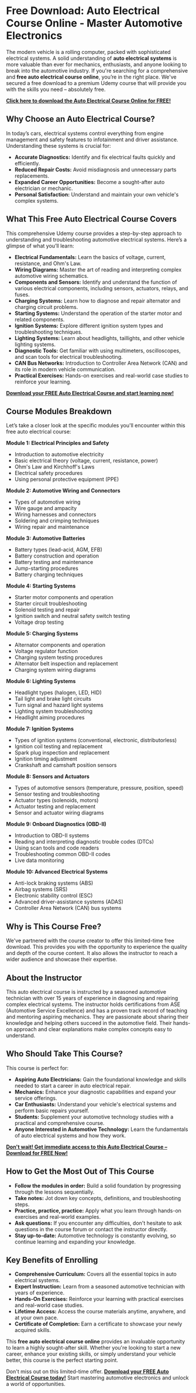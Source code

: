 # Free Download: Auto Electrical Course Online - Master Automotive Electronics

The modern vehicle is a rolling computer, packed with sophisticated electrical systems. A solid understanding of **auto electrical systems** is more valuable than ever for mechanics, enthusiasts, and anyone looking to break into the automotive industry. If you're searching for a comprehensive and **free auto electrical course online**, you’re in the right place. We've secured a free download to a premium Udemy course that will provide you with the skills you need – absolutely free.

[**Click here to download the Auto Electrical Course Online for FREE!**](https://udemywork.com/auto-electrical-course-online)

## Why Choose an Auto Electrical Course?

In today’s cars, electrical systems control everything from engine management and safety features to infotainment and driver assistance. Understanding these systems is crucial for:

*   **Accurate Diagnostics:** Identify and fix electrical faults quickly and efficiently.
*   **Reduced Repair Costs:** Avoid misdiagnosis and unnecessary parts replacements.
*   **Expanded Career Opportunities:** Become a sought-after auto electrician or mechanic.
*   **Personal Satisfaction:** Understand and maintain your own vehicle's complex systems.

## What This Free Auto Electrical Course Covers

This comprehensive Udemy course provides a step-by-step approach to understanding and troubleshooting automotive electrical systems. Here’s a glimpse of what you’ll learn:

*   **Electrical Fundamentals:** Learn the basics of voltage, current, resistance, and Ohm's Law.
*   **Wiring Diagrams:** Master the art of reading and interpreting complex automotive wiring schematics.
*   **Components and Sensors:** Identify and understand the function of various electrical components, including sensors, actuators, relays, and fuses.
*   **Charging Systems:** Learn how to diagnose and repair alternator and charging circuit problems.
*   **Starting Systems:** Understand the operation of the starter motor and related components.
*   **Ignition Systems:** Explore different ignition system types and troubleshooting techniques.
*   **Lighting Systems:** Learn about headlights, taillights, and other vehicle lighting systems.
*   **Diagnostic Tools:** Get familiar with using multimeters, oscilloscopes, and scan tools for electrical troubleshooting.
*   **CAN Bus Networks:** Introduction to Controller Area Network (CAN) and its role in modern vehicle communication.
*   **Practical Exercises:** Hands-on exercises and real-world case studies to reinforce your learning.

[**Download your FREE Auto Electrical Course and start learning now!**](https://udemywork.com/auto-electrical-course-online)

## Course Modules Breakdown

Let’s take a closer look at the specific modules you'll encounter within this free auto electrical course:

**Module 1: Electrical Principles and Safety**

*   Introduction to automotive electricity
*   Basic electrical theory (voltage, current, resistance, power)
*   Ohm's Law and Kirchhoff's Laws
*   Electrical safety procedures
*   Using personal protective equipment (PPE)

**Module 2: Automotive Wiring and Connectors**

*   Types of automotive wiring
*   Wire gauge and ampacity
*   Wiring harnesses and connectors
*   Soldering and crimping techniques
*   Wiring repair and maintenance

**Module 3: Automotive Batteries**

*   Battery types (lead-acid, AGM, EFB)
*   Battery construction and operation
*   Battery testing and maintenance
*   Jump-starting procedures
*   Battery charging techniques

**Module 4: Starting Systems**

*   Starter motor components and operation
*   Starter circuit troubleshooting
*   Solenoid testing and repair
*   Ignition switch and neutral safety switch testing
*   Voltage drop testing

**Module 5: Charging Systems**

*   Alternator components and operation
*   Voltage regulator function
*   Charging system testing procedures
*   Alternator belt inspection and replacement
*   Charging system wiring diagrams

**Module 6: Lighting Systems**

*   Headlight types (halogen, LED, HID)
*   Tail light and brake light circuits
*   Turn signal and hazard light systems
*   Lighting system troubleshooting
*   Headlight aiming procedures

**Module 7: Ignition Systems**

*   Types of ignition systems (conventional, electronic, distributorless)
*   Ignition coil testing and replacement
*   Spark plug inspection and replacement
*   Ignition timing adjustment
*   Crankshaft and camshaft position sensors

**Module 8: Sensors and Actuators**

*   Types of automotive sensors (temperature, pressure, position, speed)
*   Sensor testing and troubleshooting
*   Actuator types (solenoids, motors)
*   Actuator testing and replacement
*   Sensor and actuator wiring diagrams

**Module 9: Onboard Diagnostics (OBD-II)**

*   Introduction to OBD-II systems
*   Reading and interpreting diagnostic trouble codes (DTCs)
*   Using scan tools and code readers
*   Troubleshooting common OBD-II codes
*   Live data monitoring

**Module 10: Advanced Electrical Systems**

*   Anti-lock braking systems (ABS)
*   Airbag systems (SRS)
*   Electronic stability control (ESC)
*   Advanced driver-assistance systems (ADAS)
*   Controller Area Network (CAN) bus systems

## Why is This Course Free?

We've partnered with the course creator to offer this limited-time free download. This provides you with the opportunity to experience the quality and depth of the course content. It also allows the instructor to reach a wider audience and showcase their expertise.

## About the Instructor

This auto electrical course is instructed by a seasoned automotive technician with over 15 years of experience in diagnosing and repairing complex electrical systems. The instructor holds certifications from ASE (Automotive Service Excellence) and has a proven track record of teaching and mentoring aspiring mechanics. They are passionate about sharing their knowledge and helping others succeed in the automotive field. Their hands-on approach and clear explanations make complex concepts easy to understand.

## Who Should Take This Course?

This course is perfect for:

*   **Aspiring Auto Electricians:** Gain the foundational knowledge and skills needed to start a career in auto electrical repair.
*   **Mechanics:** Enhance your diagnostic capabilities and expand your service offerings.
*   **Car Enthusiasts:** Understand your vehicle's electrical systems and perform basic repairs yourself.
*   **Students:** Supplement your automotive technology studies with a practical and comprehensive course.
*   **Anyone Interested in Automotive Technology:** Learn the fundamentals of auto electrical systems and how they work.

[**Don't wait! Get immediate access to this Auto Electrical Course – Download for FREE Now!**](https://udemywork.com/auto-electrical-course-online)

## How to Get the Most Out of This Course

*   **Follow the modules in order:** Build a solid foundation by progressing through the lessons sequentially.
*   **Take notes:** Jot down key concepts, definitions, and troubleshooting steps.
*   **Practice, practice, practice:** Apply what you learn through hands-on exercises and real-world examples.
*   **Ask questions:** If you encounter any difficulties, don't hesitate to ask questions in the course forum or contact the instructor directly.
*   **Stay up-to-date:** Automotive technology is constantly evolving, so continue learning and expanding your knowledge.

## Key Benefits of Enrolling

*   **Comprehensive Curriculum:** Covers all the essential topics in auto electrical systems.
*   **Expert Instruction:** Learn from a seasoned automotive technician with years of experience.
*   **Hands-On Exercises:** Reinforce your learning with practical exercises and real-world case studies.
*   **Lifetime Access:** Access the course materials anytime, anywhere, and at your own pace.
*   **Certificate of Completion:** Earn a certificate to showcase your newly acquired skills.

This **free auto electrical course online** provides an invaluable opportunity to learn a highly sought-after skill. Whether you're looking to start a new career, enhance your existing skills, or simply understand your vehicle better, this course is the perfect starting point.

Don't miss out on this limited-time offer. **[Download your FREE Auto Electrical Course today!](https://udemywork.com/auto-electrical-course-online)** Start mastering automotive electronics and unlock a world of opportunities.
